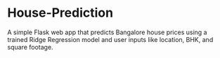 # House-Prediction
A simple Flask web app that predicts Bangalore house prices using a trained Ridge Regression model and user inputs like location, BHK, and square footage.
